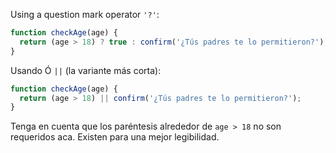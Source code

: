 Using a question mark operator `'?'`:

```js
function checkAge(age) {
  return (age > 18) ? true : confirm('¿Tús padres te lo permitieron?');
}
```

Usando Ó `||` (la variante más corta):

```js
function checkAge(age) {
  return (age > 18) || confirm('¿Tús padres te lo permitieron?');
}
```

Tenga en cuenta que los paréntesis alrededor de `age > 18` no son requeridos aca. Existen para una mejor legibilidad.

